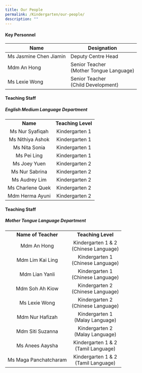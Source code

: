 ```yaml
---
title: Our People
permalink: /Kindergarten/our-people/
description: ""
---
```

#### Key Personnel


| **Name** | **Designation** | 
| -------- | -------- |
| Ms Jasmine Chen Jiamin      | Deputy Centre Head<br>    | 
| Mdm An Hong       | Senior Teacher <br> (Mother Tongue Language)    | 
| Ms Lexie Wong      |  Senior Teacher <br> (Child Development)    | 

#### Teaching Staff
##### English Medium Language Department 

|   |   |
|:---:|:---:|
| **Name** | **Teaching Level** | 
|  Ms Nur Syafiqah | Kindergarten 1 <br> |[nur_syafiqah_aziz@schools.gov.sg  ](mailto:nur_syafiqah_aziz@schools.gov.sg)  |
|  Ms Nithiya Ashok |  Kindergarten 1<br> |[nithiya_ashok_kumar@schools.gov.sg ](mailto:nithiya_ashok_kumar@schools.gov.sg )
|  Ms Nita Sonia |  Kindergarten 1<br> |[nita_sonia_raj@schools.gov.sg  ](mailto:nita_sonia_raj@schools.gov.sg) |
|  Ms Pei Ling  |  Kindergarten 1<br> |[ong_pei_ling_a@schools.gov.sg  ](mailto:ong_pei_ling_a@schools.gov.sg) |
|  Ms Joey Yuen |  Kindergarten 2<br> |[yuen_wai_yan_joey@schools.gov.sg  ](mailto:yuen_wai_yan_joey@schools.gov.sg) |
|  Ms Nur Sabrina |  Kindergarten 2<br> |[nur_sabrina_nasaruddin@schools.gov.sg  ](mailto:nur_sabrina_nasaruddin@schools.gov.sg) |
|  Ms Audrey Lim |   Kindergarten 2<br> |[audrey_lim@schools.gov.sg  ](mailto:audrey_lim@schools.gov.sg)  |
|  Ms Charlene Quek |   Kindergarten 2<br> |[quek_li-zhen_charlene@schools.gov.sg   ](mailto:quek_li-zhen_charlene@schools.gov.sg ) |
|  Mdm Herma Ayuni |   Kindergarten 2<br> |[herma_ayuni_hassan@schools.gov.sg  ](mailto:herma_ayuni_hassan@schools.gov.sg ) |




#### Teaching Staff
##### Mother Tongue Language Department  

||| 
|:---:|:---:|
| **Name of Teacher** | **Teaching Level** |
| Mdm An Hong | Kindergarten 1 &amp; 2 <br> (Chinese Language)<br> |[An_hong@schools.gov.sg ](mailto:An_hong@schools.gov.sg)  |
| Mdm Lim Kai Ling | Kindergarten 1 <br>(Chinese Language)<br> |[lim_kailing@schools.gov.sg](mailto:lim_kailing@schools.gov.sg) |
| Mdm Lian Yanli | Kindergarten 1 <br>(Chinese Language)<br> |[lian_yanli@schools.gov.sg](mailto:lian_yanli@schools.gov.sg)  |
| Mdm Soh Ah Kiow | Kindergarten 2 <br>(Chinese Language)<br> |[soh_ah_kiow@schools.gov.sg](mailto:soh_ah_kiow@schools.gov.sg) |
| Ms Lexie Wong  |  Kindergarten 2<br> (Chinese Language)<br> |[wong_li_lin_lexie@schools.gov.sg](mailto:wong_li_lin_lexie@schools.gov.sg) |
| Mdm Nur Hafizah | Kindergarten 1<br> (Malay Language)<br> |[nur_hafizah_mohamed_eddie@schools.gov.sg](mailto:nur_hafizah_mohamed_eddie@schools.gov.sg) |
| Mdm Siti Suzanna |  Kindergarten 2<br> (Malay Language)<br> |[siti_suzanna_kamsari@schools.gov.sg](mailto:siti_suzanna_kamsari@schools.gov.sg) |
|  Ms Anees Aaysha | Kindergarten 1 &amp; 2<br> (Tamil Language) |[anees_aaysha_abdul_waheed@schools.gov.sg](mailto:anees_aaysha_abdul_waheed@schools.gov.sg) |
| Ms Maga Panchatcharam | Kindergarten 1 &amp; 2<br> (Tamil Language) |[maga_panchatcharam@schools.gov.sg](mailto:maga_panchatcharam@schools.gov.sg) |



